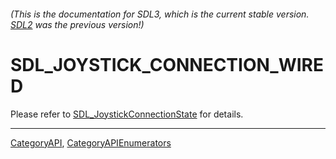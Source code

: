###### (This is the documentation for SDL3, which is the current stable version. [SDL2](https://wiki.libsdl.org/SDL2/) was the previous version!)
# SDL_JOYSTICK_CONNECTION_WIRED

Please refer to [SDL_JoystickConnectionState](SDL_JoystickConnectionState) for details.

----
[CategoryAPI](CategoryAPI), [CategoryAPIEnumerators](CategoryAPIEnumerators)

